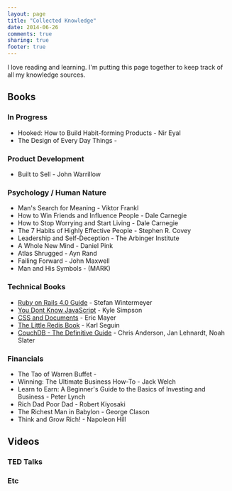 ```yaml
---
layout: page
title: "Collected Knowledge"
date: 2014-06-26
comments: true
sharing: true
footer: true
---
```


I love reading and learning. I'm putting this page together to keep track of all my knowledge sources.

## Books 

### In Progress

* Hooked: How to Build Habit-forming Products - Nir Eyal
* The Design of Every Day Things - 

### Product Development

* Built to Sell - John Warrillow

### Psychology / Human Nature

* Man's Search for Meaning - Viktor Frankl
* How to Win Friends and Influence People - Dale Carnegie
* How to Stop Worrying and Start Living - Dale Carnegie
* The 7 Habits of Highly Effective People - Stephen R. Covey
* Leadership and Self-Deception - The Arbinger Institute
* A Whole New Mind - Daniel Pink
* Atlas Shrugged - Ayn Rand
* Failing Forward - John Maxwell
* Man and His Symbols - (MARK)


### Technical Books

* [Ruby on Rails 4.0 Guide](http://www.amazon.com/Ruby-Rails-Guide-Stefan-Wintermeyer-ebook/dp/B00E25KVLW) - Stefan Wintermeyer
* [You Dont Know JavaScript](https://github.com/getify/You-Dont-Know-JS) - Kyle Simpson
* [CSS and Documents](http://shop.oreilly.com/product/0636920027607.do) - Eric Mayer
* [The Little Redis Book](http://openmymind.net/2012/1/23/The-Little-Redis-Book/) - Karl Seguin
* [CouchDB - The Definitive Guide](http://guide.couchdb.org/index.html) - Chris Anderson, Jan Lehnardt, Noah Slater


### Financials

* The Tao of Warren Buffet - 
* Winning: The Ultimate Business How-To - Jack Welch
* Learn to Earn: A Beginner's Guide to the Basics of Investing and Business - Peter Lynch
* Rich Dad Poor Dad - Robert Kiyosaki
* The Richest Man in Babylon - George Clason
* Think and Grow Rich! - Napoleon Hill

## Videos

### TED Talks

### Etc